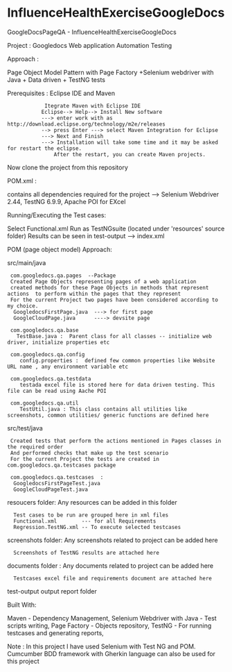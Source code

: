 # InfluenceHealthExerciseGoogleDocs
GoogleDocsPageQA - InfluenceHealthExerciseGoogleDocs

Project : Googledocs Web application Automation Testing

Approach :

Page Object Model Pattern with Page Factory +Selenium webdriver with Java + Data driven + TestNG tests

 
Prerequisites : Eclipse IDE and Maven

                Itegrate Maven with Eclipse IDE
               Eclipse--> Help--> Install New software
               ---> enter work with as  http://download.eclipse.org/technology/m2e/releases 
               --> press Enter ---> select Maven Integration for Eclipse
               ---> Next and Finish
               ---> Installation will take some time and it may be asked for restart the eclipse.
                   After the restart, you can create Maven projects.
                   
Now clone the project from this repository

POM.xml   :

contains all dependencies required for the project --> Selenium Webdriver 2.44, TestNG 6.9.9, Apache POI for EXcel

Running/Executing the Test cases:

Select Functional.xml Run as TestNGsuite  (located under 'resources' source folder) 
  Results can be seen in test-output --> index.xml 
  
POM (page object model) Approach:

 
 src/main/java
 
     com.googledocs.qa.pages  --Package
     Created Page Objects representing pages of a web application 
     created methods for these Page Objects in methods that represent actions  to perform within the pages that they represent 
     For the current Project two pages have been considered according to my choice. 
      GoogledocsFirstPage.java  ---> for first page
      GoogleCloudPage.java      ----> devsite page
      
     com.googledocs.qa.base
       TestBase.java :  Parent class for all classes -- initialize web driver, initialize properties etc
     
     com.googledocs.qa.config
        config.properties :  defined few common properties like Website URL name , any environment variable etc
        
     com.googledocs.qa.testdata 
        testada excel file is stored here for data driven testing. This file can be read using Aache POI
        
     com.googledocs.qa.util
        TestUtil.java : This class contains all utilities like screenshots, common utilities/ generic functions are defined here
        
  src/test/java
  
     Created tests that perform the actions mentioned in Pages classes in the required order 
     And performed checks that make up the test scenario 
     For the current Project the tests are created in com.googledocs.qa.testcases package
     
     com.googledocs.qa.testcases  :
      GoogledocsFirstPageTest.java
      GoogleCloudPageTest.java
      
 resoucers folder: Any resources can be added in this folder
 
      Test cases to be run are grouped here in xml files
      Functional.xml        --- for all Requirements
      Regression.TestNG.xml -- To execute selected testcases
      
 screenshots folder: Any screenshots related to project can be added here
 
      Screenshots of TestNG results are attached here
      
documents folder   : Any documents related to project can be added here

      Testcases excel file and requirements document are attached here
      
 test-output
      output report folder
      
Built With:

Maven                           - Dependency Management,
Selenium Webdriver with Java    - Test scripts writing,
Page Factory                    -  Objects repository,
TestNG                          - For running testcases and generating reports,
      
      
   Note : In this project I have used Selenium with Test NG and POM.
           Cumcumber BDD framework with Gherkin language can also be used for this project
     
      

  
  
